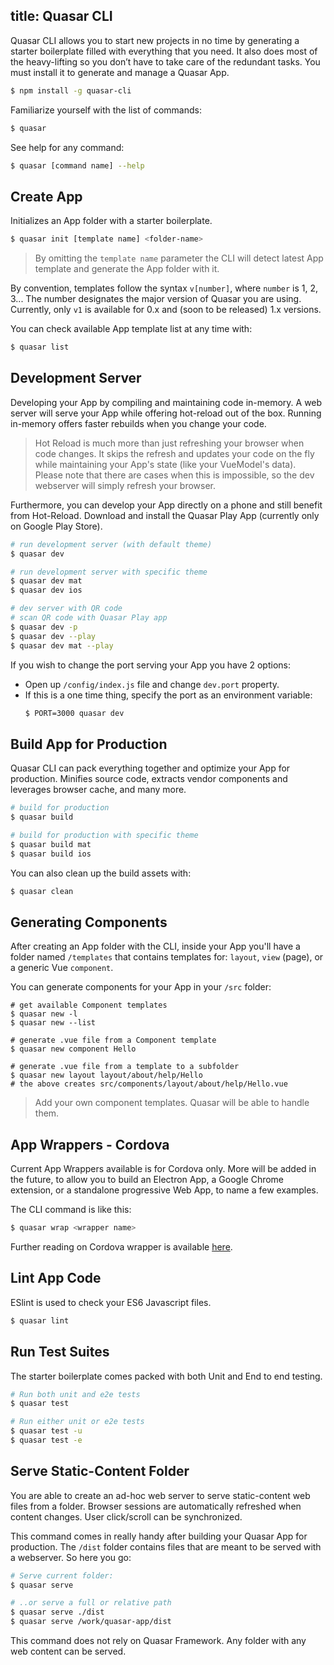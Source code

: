 title: Quasar CLI
---
Quasar CLI allows you to start new projects in no time by generating a starter boilerplate filled with everything that you need. It also does most of the heavy-lifting so you don’t have to take care of the redundant tasks. You must install it to generate and manage a Quasar App.

``` bash
$ npm install -g quasar-cli
```

Familiarize yourself with the list of commands:
``` bash
$ quasar
```

See help for any command:
``` bash
$ quasar [command name] --help
```

## Create App

Initializes an App folder with a starter boilerplate.
``` bash
$ quasar init [template name] <folder-name>
```

> By omitting the `template name` parameter the CLI will detect latest App template and generate the App folder with it.

By convention, templates follow the syntax `v[number]`, where `number` is 1, 2, 3... The number designates the major version of Quasar you are using. Currently, only `v1` is available for 0.x and (soon to be released) 1.x versions.

You can check available App template list at any time with:

``` bash
$ quasar list
```

## Development Server
Developing your App by compiling and maintaining code in-memory. A web server will serve your App while offering hot-reload out of the box. Running in-memory offers faster rebuilds when you change your code.

> Hot Reload is much more than just refreshing your browser when code changes. It skips the refresh and updates your code on the fly while maintaining your App's state (like your VueModel's data). Please note that there are cases when this is impossible, so the dev webserver will simply refresh your browser.

Furthermore, you can develop your App directly on a phone and still benefit from Hot-Reload. Download and install the Quasar Play App (currently only on Google Play Store).

``` bash
# run development server (with default theme)
$ quasar dev

# run development server with specific theme
$ quasar dev mat
$ quasar dev ios

# dev server with QR code
# scan QR code with Quasar Play app
$ quasar dev -p
$ quasar dev --play
$ quasar dev mat --play
```

If you wish to change the port serving your App you have 2 options:
* Open up `/config/index.js` file and change `dev.port` property.
* If this is a one time thing, specify the port as an environment variable:
  ``` bash
  $ PORT=3000 quasar dev
  ```

## Build App for Production
Quasar CLI can pack everything together and optimize your App for production. Minifies source code, extracts vendor components and leverages browser cache, and many more.

``` bash
# build for production
$ quasar build

# build for production with specific theme
$ quasar build mat
$ quasar build ios
```

You can also clean up the build assets with:
``` bash
$ quasar clean
```

## Generating Components
After creating an App folder with the CLI, inside your App you'll have a folder named `/templates` that contains templates for: `layout`, `view` (page), or a generic Vue `component`.

You can generate components for your App in your `/src` folder:
```
# get available Component templates
$ quasar new -l
$ quasar new --list

# generate .vue file from a Component template
$ quasar new component Hello

# generate .vue file from a template to a subfolder
$ quasar new layout layout/about/help/Hello
# the above creates src/components/layout/about/help/Hello.vue
```

> Add your own component templates. Quasar will be able to handle them.

## App Wrappers - Cordova
Current App Wrappers available is for Cordova only. More will be added in the future, to allow you to build an Electron App, a Google Chrome extension, or a standalone progressive Web App, to name a few examples.

The CLI command is like this:
``` bash
$ quasar wrap <wrapper name>
```

Further reading on Cordova wrapper is available [here](/guide/cordova-wrapper.html).

## Lint App Code
ESlint is used to check your ES6 Javascript files.

``` bash
$ quasar lint
```

## Run Test Suites
The starter boilerplate comes packed with both Unit and End to end testing.

``` bash
# Run both unit and e2e tests
$ quasar test

# Run either unit or e2e tests
$ quasar test -u
$ quasar test -e
```

## Serve Static-Content Folder
You are able to create an ad-hoc web server to serve static-content web files from a folder. Browser sessions are automatically refreshed when content changes. User click/scroll can be synchronized.

This command comes in really handy after building your Quasar App for production. The `/dist` folder contains files that are meant to be served with a webserver. So here you go:

``` bash
# Serve current folder:
$ quasar serve

# ..or serve a full or relative path
$ quasar serve ./dist
$ quasar serve /work/quasar-app/dist
```

This command does not rely on Quasar Framework. Any folder with any web content can be served.
